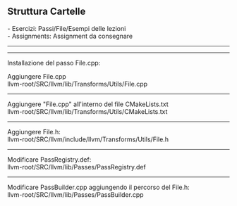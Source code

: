 <h2>Struttura Cartelle</h2>
- Esercizi: Passi/File/Esempi delle lezioni
<br>
- Assignments: Assignment da consegnare

<hr><hr>

Installazione del passo File.cpp:

Aggiungere File.cpp <br>
llvm-root/SRC/llvm/lib/Transforms/Utils/File.cpp
<hr>
Aggiungere "File.cpp" all'interno del file CMakeLists.txt <br>
llvm-root/SRC/llvm/lib/Transforms/Utils/CMakeLists.txt
<hr>
Aggiungere File.h:<br>
llvm-root/SRC/llvm/include/llvm/Transforms/Utils/File.h
<hr>
Modificare PassRegistry.def: <br>
llvm-root/SRC/llvm/lib/Passes/PassRegistry.def
<hr>
Modificare PassBuilder.cpp aggiungendo il percorso del File.h:<br>
llvm-root/SRC/llvm/lib/Passes/PassBuilder.cpp
